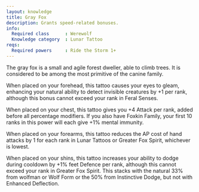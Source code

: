 ```yaml
---
layout: knowledge
title: Gray Fox
description: Grants speed-related bonuses.
info:
  Required class      : Werewolf
  Knowledge category  : Lunar Tattoo
reqs:
  Required powers     : Ride the Storm 1+
---
```


The gray fox is a small and agile forest dweller, able to climb trees.  It is 
considered to be among the most primitive of the canine family.

When placed on your forehead, this tattoo causes your eyes to gleam, enhancing 
your natural ability to detect invisible creatures by +1 per rank, although 
this bonus cannot exceed your rank in Feral Senses.

When placed on your chest, this tattoo gives you +4 Attack per rank, added 
before all percentage modifiers.  If you also have Foxkin Family, your first 10
ranks in this power will each give +1% mental immunity.

When placed on your forearms, this tattoo reduces the AP cost of hand attacks 
by 1 for each rank in Lunar Tattoos or Greater Fox Spirit, whichever is lowest.

When placed on your shins, this tattoo increases your ability to dodge during 
cooldown by +1% feet Defence per rank, although this cannot exceed your rank in
Greater Fox Spirit.  This stacks with the natural 33% from wolfman or Wolf Form
or the 50% from Instinctive Dodge, but not with Enhanced Deflection.